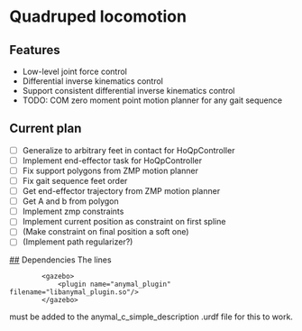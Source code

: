 # Quadruped locomotion

## Features
- Low-level joint force control
- Differential inverse kinematics control
- Support consistent differential inverse kinematics control
- TODO: COM zero moment point motion planner for any gait sequence

## Current plan
- [ ] Generalize to arbitrary feet in contact for HoQpController
- [ ] Implement end-effector task for HoQpController
- [ ] Fix support polygons from ZMP motion planner
- [ ] Fix gait sequence feet order
- [ ] Get end-effector trajectory from ZMP motion planner
- [ ] Get A and b from polygon
- [ ] Implement zmp constraints
- [ ] Implement current position as constraint on first spline
- [ ] (Make constraint on final position a soft one)
- [ ] (Implement path regularizer?)

[##](##) Dependencies 
The lines
```
		<gazebo>
			<plugin name="anymal_plugin" filename="libanymal_plugin.so"/>
		</gazebo>
```

must be added to the anymal_c_simple_description .urdf file for this to work.
